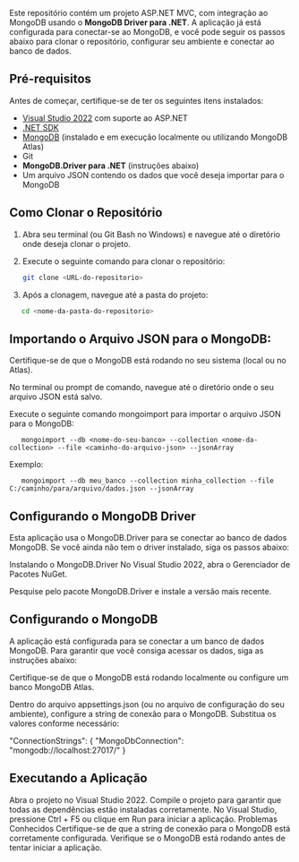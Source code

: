 Este repositório contém um projeto ASP.NET MVC, com integração ao MongoDB usando o **MongoDB Driver para .NET**. A aplicação já está configurada para conectar-se ao MongoDB, e você pode seguir os passos abaixo para clonar o repositório, configurar seu ambiente e conectar ao banco de dados.

## Pré-requisitos

Antes de começar, certifique-se de ter os seguintes itens instalados:

- [Visual Studio 2022](https://visualstudio.microsoft.com/) com suporte ao ASP.NET
- [.NET SDK](https://dotnet.microsoft.com/download)
- [MongoDB](https://www.mongodb.com/try/download/community) (instalado e em execução localmente ou utilizando MongoDB Atlas)
- Git
- **MongoDB.Driver para .NET** (instruções abaixo)
- Um arquivo JSON contendo os dados que você deseja importar para o MongoDB

## Como Clonar o Repositório

1. Abra seu terminal (ou Git Bash no Windows) e navegue até o diretório onde deseja clonar o projeto.
2. Execute o seguinte comando para clonar o repositório:

   ```bash
   git clone <URL-do-repositorio>
   ```
3. Após a clonagem, navegue até a pasta do projeto:

  ```bash
     cd <nome-da-pasta-do-repositorio>
  ```

## Importando o Arquivo JSON para o MongoDB:

Certifique-se de que o MongoDB está rodando no seu sistema (local ou no Atlas).

No terminal ou prompt de comando, navegue até o diretório onde o seu arquivo JSON está salvo.

Execute o seguinte comando mongoimport para importar o arquivo JSON para o MongoDB:

```
   mongoimport --db <nome-do-seu-banco> --collection <nome-da-collection> --file <caminho-do-arquivo-json> --jsonArray
```

Exemplo:
```
   mongoimport --db meu_banco --collection minha_collection --file C:/caminho/para/arquivo/dados.json --jsonArray
```


## Configurando o MongoDB Driver
Esta aplicação usa o MongoDB.Driver para se conectar ao banco de dados MongoDB. Se você ainda não tem o driver instalado, siga os passos abaixo:

Instalando o MongoDB.Driver
No Visual Studio 2022, abra o Gerenciador de Pacotes NuGet.

Pesquise pelo pacote MongoDB.Driver e instale a versão mais recente.


## Configurando o MongoDB
A aplicação está configurada para se conectar a um banco de dados MongoDB. Para garantir que você consiga acessar os dados, siga as instruções abaixo:

Certifique-se de que o MongoDB está rodando localmente ou configure um banco MongoDB Atlas.

Dentro do arquivo appsettings.json (ou no arquivo de configuração do seu ambiente), configure a string de conexão para o MongoDB. Substitua os valores conforme necessário:

"ConnectionStrings": {
  "MongoDbConnection": "mongodb://localhost:27017/<nome-do-seu-banco-de-dados>"
}


## Executando a Aplicação
Abra o projeto no Visual Studio 2022.
Compile o projeto para garantir que todas as dependências estão instaladas corretamente.
No Visual Studio, pressione Ctrl + F5 ou clique em Run para iniciar a aplicação.
Problemas Conhecidos
Certifique-se de que a string de conexão para o MongoDB está corretamente configurada.
Verifique se o MongoDB está rodando antes de tentar iniciar a aplicação.



